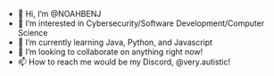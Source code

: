 - 👋 Hi, I’m @NOAHBENJ
- 👀 I’m interested in Cybersecurity/Software Development/Computer Science
- 🌱 I’m currently learning Java, Python, and Javascript
- 💞️ I’m looking to collaborate on anything right now!
- 📫 How to reach me would be my Discord, @very.autistic!

<!---
NOAHBENJ/NOAHBENJ is a ✨ special ✨ repository because its `README.md` (this file) appears on your GitHub profile.
You can click the Preview link to take a look at your changes.
--->
